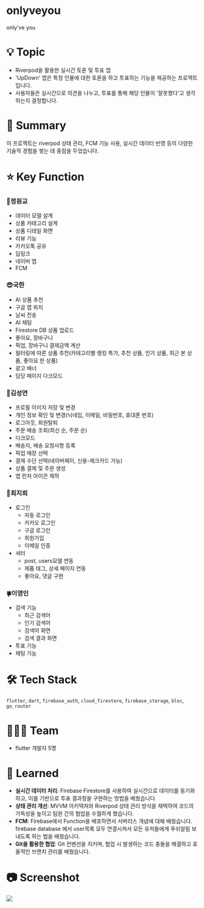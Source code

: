 # onlyveyou

only've you


# 💡 Topic

- Riverpod을 활용한 실시간 토론 및 투표 앱
- 'UpDown' 앱은 특정 인물에 대한 토론을 하고 투표하는 기능을 제공하는 프로젝트입니다.
- 사용자들은 실시간으로 의견을 나누고, 투표를 통해 해당 인물이 '잘못했다'고 생각하는지 결정합니다.

# 📝 Summary

이 프로젝트는 riverpod 상태 관리, FCM 기능 사용, 실시간 데이터 반영 등의 다양한 기술적 경험을 쌓는 데 중점을 두었습니다.

# ⭐️ Key Function

### 🍊정원교
- 데이터 모델 설계
- 상품 카테고리 설계
- 상품 디테일 화면
- 리뷰 기능
- 카카오톡 공유
- 딥링크
- 네이버 맵
- FCM

### 😎국한
- AI 상품 추천
- 구글 맵 위치
- 날씨 전송
- AI 채팅
- Firestore DB 상품 업로드
- 좋아요, 장바구니
- 픽업, 장바구니 결제금액 계산
- 필터링에 따른 상품 추천(카테고리별 랭킹 특가, 추천 상품, 인기 상품, 최근 본 상품, 좋아요 한 상품)
- 광고 배너
- 담당 페이지 다크모드

### 👻김성연
- 프로필 이미지 저장 및 변경
- 개인 정보 확인 및 변경(닉네임, 이메일, 비밀번호, 휴대폰 번호)
- 로그아웃, 회원탈퇴
- 주문 배송 조회(최신 순, 주문 순)
- 다크모드
- 배송지, 배송 요청사항 등록
- 픽업 매장 선택
- 결제 수단 선택(네이버페이, 신용-체크카드 가능)
- 상품 결제 및 주문 생성
- 앱 런처 아이콘 제작

### 🐬최지희
- 로그인
    - 자동 로그인
    - 카카오 로그인
    - 구글 로그인
    - 회원가입
    - 이메일 인증
- 셔터
    - post, users모델 연동
    - 제품 태그, 상세 페이지 연동
    - 좋아요, 댓글 구현


### 🍀이영인
- 검색 기능
    - 최근 검색어
    - 인기 검색어
    - 검색어 화면
    - 검색 결과 화면
- 투표 기능
- 채팅 기능

# 🛠 Tech Stack

`flutter`, `dart`, `firebase_auth`, `cloud_firestore`, `firebase_storage`, `bloc`, `go_router`

# 🧑🏻‍💻 Team

- flutter 개발자 5명


# 🤔 Learned

- **실시간 데이터 처리**: Firebase Firestore를 사용하여 실시간으로 데이터를 동기화하고, 이를 기반으로 투표 결과창을 구현하는 방법을 배웠습니다.
- **상태 관리 개선**: MVVM 아키텍처와 Riverpod 상태 관리 방식을 채택하여 코드의 가독성을 높이고 팀원 간의 협업을 수월하게 했습니다.
- **FCM**: Firebase에서 Function을 배포하면서 서버리스 개념에 대해 배웠습니다. firebase database 에서 user목록 모두 연결시켜서 모든 유저들에게 푸쉬알림 보내도록 하는 법을 배웠습니다.
- **Git을 활용한 협업**: Git 컨벤션을 지키며, 협업 시 발생하는 코드 충돌을 해결하고 효율적인 브랜치 관리를 배웠습니다.

# 📷 Screenshot

![](file:///C:/Users/pc/OneDrive/%EB%B0%94%ED%83%95%20%ED%99%94%EB%A9%B4/1.png)

[](file:///C:/Users/pc/OneDrive/%EB%B0%94%ED%83%95%20%ED%99%94%EB%A9%B4/1.png)
